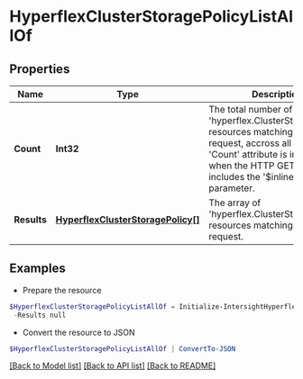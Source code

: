 # HyperflexClusterStoragePolicyListAllOf
## Properties

Name | Type | Description | Notes
------------ | ------------- | ------------- | -------------
**Count** | **Int32** | The total number of &#39;hyperflex.ClusterStoragePolicy&#39; resources matching the request, accross all pages. The &#39;Count&#39; attribute is included when the HTTP GET request includes the &#39;$inlinecount&#39; parameter. | [optional] 
**Results** | [**HyperflexClusterStoragePolicy[]**](HyperflexClusterStoragePolicy.md) | The array of &#39;hyperflex.ClusterStoragePolicy&#39; resources matching the request. | [optional] 

## Examples

- Prepare the resource
```powershell
$HyperflexClusterStoragePolicyListAllOf = Initialize-IntersightHyperflexClusterStoragePolicyListAllOf  -Count null `
 -Results null
```

- Convert the resource to JSON
```powershell
$HyperflexClusterStoragePolicyListAllOf | ConvertTo-JSON
```

[[Back to Model list]](../README.md#documentation-for-models) [[Back to API list]](../README.md#documentation-for-api-endpoints) [[Back to README]](../README.md)

